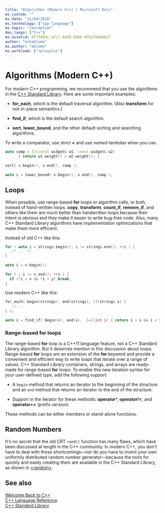 ```yaml
---
title: "Algorithms (Modern C++) | Microsoft Docs"
ms.custom: ""
ms.date: "11/04/2016"
ms.technology: ["cpp-language"]
ms.topic: "conceptual"
dev_langs: ["C++"]
ms.assetid: 6f758d3c-a7c7-4a50-92bb-97b2f6d4ab27
author: "mikeblome"
ms.author: "mblome"
ms.workload: ["cplusplus"]
---
```

# Algorithms (Modern C++)
For modern C++ programming, we recommend that you use the algorithms in the [C++ Standard Library](../standard-library/cpp-standard-library-reference.md). Here are some important examples:  
  
-   **for_each**, which is the default traversal algorithm. (Also **transform** for not-in-place semantics.)  
  
-   **find_if**, which is the default search algorithm.  
  
-   **sort**, **lower_bound**, and the other default sorting and searching algorithms.  
  
 To write a comparator, use strict **<** and use *named lambdas* when you can.  
  
```cpp  
auto comp = [](const widget& w1, const widget& w2)  
      { return w1.weight() < w2.weight(); }  
  
sort( v.begin(), v.end(), comp );  
  
auto i = lower_bound( v.begin(), v.end(), comp );  
```  
  
## Loops  
 When possible, use range-based **for** loops or algorithm calls, or both, instead of hand-written loops. **copy**, **transform**, **count_if**, **remove_if**, and others like them are much better than handwritten loops because their intent is obvious and they make it easier to write bug-free code. Also, many C++ Standard Library algorithms have implementation optimizations that make them more efficient.  
  
 Instead of old C++ like this:  
  
```cpp  
for ( auto i = strings.begin(); i != strings.end(); ++i ) {  
   /* ... */  
}  
  
auto i = v.begin();  
  
for ( ; i != v.end(); ++i ) {  
  if (*i > x && *i < y) break;  
}  
```  
  
 Use modern C++ like this:  
  
```cpp  
for_each( begin(strings), end(strings), [](string& s) {  
   // ...  
} );  
  
auto i = find_if( begin(v), end(v),  [=](int i) { return i > x && i < y; } );  
```  
  
### Range-based for loops  
 The range-based **for** loop is a C++11 language feature, not a C++ Standard Library algorithm. But it deserves mention in this discussion about loops. Range-based **for** loops are an extension of the **for** keyword and provide a convenient and efficient way to write loops that iterate over a range of values. C++ Standard Library containers, strings, and arrays are ready-made for range-based **for** loops. To enable this new iteration syntax for your user-defined type, add the following support:  
  
-   A `begin` method that returns an iterator to the beginning of the structure and an `end` method that returns an iterator to the end of the structure.  
  
-   Support in the iterator for these methods: **operator***, **operator!=**, and **operator++** (prefix version).  
  
 These methods can be either members or stand-alone functions.  
  
## Random Numbers  
 It's no secret that the old CRT `rand()` function has many flaws, which have been discussed at length in the C++ community. In modern C++, you don't have to deal with those shortcomings—nor do you have to invent your own uniformly distributed random number generator—because the tools for quickly and easily creating them are available in the C++ Standard Library, as shown in [\<random>](../standard-library/random.md).  
  
## See also  
 [Welcome Back to C++](../cpp/welcome-back-to-cpp-modern-cpp.md)   
 [C++ Language Reference](../cpp/cpp-language-reference.md)   
 [C++ Standard Library](../standard-library/cpp-standard-library-reference.md)